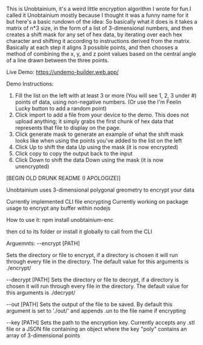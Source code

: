 This is Unobtainium, it's a weird little encryption algorithm I wrote for fun.I called it Unobtainium
mostly because I thought it was a funny name for it but here's a basic rundown of the idea:
So basically what it does is it takes a matrix of n*3 size, in the form of a list of 3-dimensional
numbers, and then creates a shift mask for any set of hex data, by iterating over each hex
character and shifting it according to instructions derived from the matrix. Basically at each step
it aligns 3 possible points, and then chooses a method of combining the x, y, and z point values
based on the central angle of a line drawn between the three points.

Live Demo: https://undemo-builder.web.app/

Demo Instructions:
1) Fill the list on the left with at least 3 or more (You will see 1, 2, 3 under #) points of data, using
non-negative numbers. (Or use the I'm Feelin Lucky button to add a random point)
2) Click import to add a file from your device to the demo. This does not upload anything; it
simply grabs the first chunk of hex data that represents that file to display on the page.
3) Click generate mask to generate an example of what the shift mask looks like when using the
points you've added to the list on the left
4) Click Up to shift the data Up using the mask (it is now encrypted)
5) Click copy to copy the output back to the input
6) Click Down to shift the data Down using the mask (it is now unencrypted)

[BEGIN OLD DRUNK README (I APOLOGIZE)]

Unobtainium uses 3-dimensional polygonal greometry to encrypt your data

Currently implemented CLI file encrypting
Currently working on package usage to encrypt any buffer within nodejs

How to use it:
npm install unobtainium-enc

then cd to its folder or install it globally to call from the CLI

Arguemnts:
--encrypt [PATH]

Sets the directory or file to encrypt, if a directory is chosen it will run through every file in the directory. The default value for this arguments is ./encrypt/

--decrypt [PATH]
Sets the directory or file to decrypt, if a directory is chosen it will run through every file in the directory. The default value for this arguments is ./decrypt/

--out [PATH]
Sets the output of the file to be saved. By default this argument is set to './out/' and appends .un to the file name if encrypting

--key [PATH]
Sets the path to the encryption key. Currently accepts any .stl file or a JSON file containing an object where the key "poly" contains an array of 3-dimensional points 
